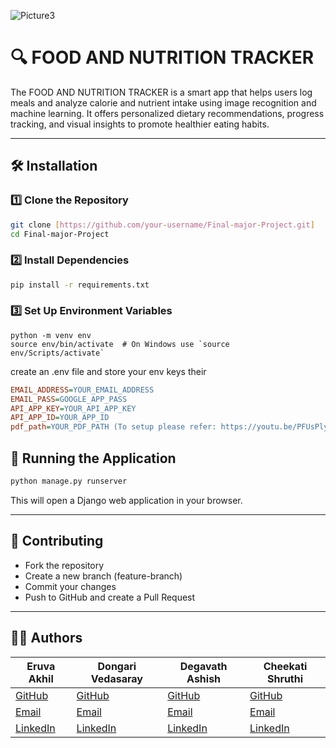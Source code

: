 ![Picture3](https://github.com/user-attachments/assets/e2d1cf2b-3328-40b8-9261-517b37509b88)
# 🔍 FOOD AND NUTRITION TRACKER
The FOOD AND NUTRITION TRACKER is a smart app that helps users log meals and analyze calorie and nutrient intake using image recognition and machine learning. It offers personalized dietary recommendations, progress tracking, and visual insights to promote healthier eating habits.

---
## 🛠 Installation

### 1️⃣ Clone the Repository
```bash
git clone [https://github.com/your-username/Final-major-Project.git]
cd Final-major-Project
```
### 2️⃣ Install Dependencies
```bash
pip install -r requirements.txt
```
### 3️⃣ Set Up Environment Variables
```
python -m venv env
source env/bin/activate  # On Windows use `source env/Scripts/activate`
```
create an .env file and store your env keys their
```ini
EMAIL_ADDRESS=YOUR_EMAIL_ADDRESS
EMAIL_PASS=GOOGLE_APP_PASS
API_APP_KEY=YOUR_API_APP_KEY
API_APP_ID=YOUR_APP_ID
pdf_path=YOUR_PDF_PATH (To setup please refer: https://youtu.be/PFUsPlyMB00?si=QwHGRsmWYcpcRQ1m)
```
## 🚀 Running the Application
```bash
python manage.py runserver
```
This will open a Django web application in your browser.

---
## 🤝 Contributing
- Fork the repository
- Create a new branch (feature-branch)
- Commit your changes
- Push to GitHub and create a Pull Request

---


## 👨‍💻 Authors

|Eruva Akhil              | Dongari Vedasaray                | Degavath Ashish                        |Cheekati Shruthi |
|-------------------------------------|-----------------------------------|-------------------------------------------|-------------------------------------------|
| [GitHub](https://github.com/Akhil-811)  | [GitHub]() | [GitHub]() |[GitHub]() |
| [Email](mailto:eruvaakku25@gmail.com)  | [Email](mailto:vedasaryud@gmail.com ) | [Email](mailto:ashishnayakdeghavath@gmail.com) |[Email](mailto:shruthicheekati@gmail.com) |
| [LinkedIn](https://www.linkedin.com/in/eruva-akhil/) | [LinkedIn](https://www.linkedin.com/in/vedasarayu-dhongari-494416240/) | [LinkedIn](https://www.linkedin.com/in/degavath-ashish-05b664299/)|[LinkedIn](https://www.linkedin.com/in/cheekati-shruthi-069031233/)|
